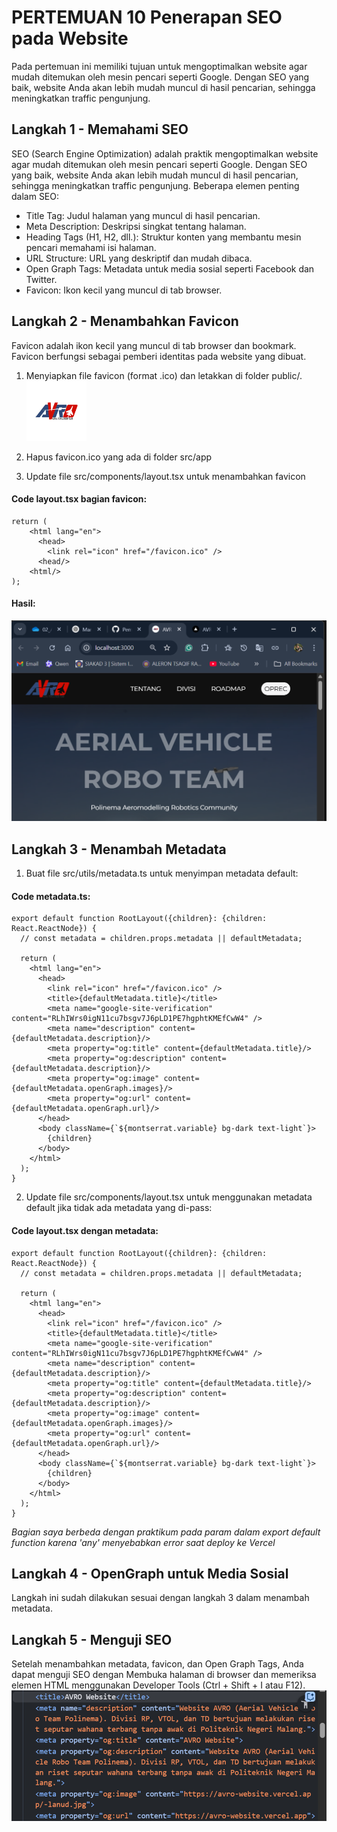 # PERTEMUAN 10 Penerapan SEO pada Website

Pada pertemuan ini memiliki tujuan untuk mengoptimalkan website agar mudah ditemukan oleh mesin pencari seperti Google. Dengan SEO yang baik, website Anda akan lebih mudah muncul di hasil pencarian, sehingga meningkatkan traffic pengunjung.

## Langkah 1 - Memahami SEO

SEO (Search Engine Optimization) adalah praktik mengoptimalkan website agar mudah ditemukan oleh mesin pencari seperti Google. Dengan SEO yang baik, website Anda akan lebih mudah muncul di hasil pencarian, sehingga meningkatkan traffic pengunjung.
Beberapa elemen penting dalam SEO:
- Title Tag: Judul halaman yang muncul di hasil pencarian.
- Meta Description: Deskripsi singkat tentang halaman.
- Heading Tags (H1, H2, dll.): Struktur konten yang membantu mesin pencari memahami isi halaman.
- URL Structure: URL yang deskriptif dan mudah dibaca.
- Open Graph Tags: Metadata untuk media sosial seperti Facebook dan Twitter.
- Favicon: Ikon kecil yang muncul di tab browser.

## Langkah 2 - Menambahkan Favicon

Favicon adalah ikon kecil yang muncul di tab browser dan bookmark. Favicon berfungsi sebagai pemberi identitas pada website yang dibuat.

1.  Menyiapkan file favicon (format .ico) dan letakkan di folder public/.
![alt text](Images/favicon.png)

2.  Hapus favicon.ico yang ada di folder src/app

3.  Update file src/components/layout.tsx untuk menambahkan favicon

#### Code layout.tsx bagian favicon:
```tsx
return (
    <html lang="en">
      <head>
        <link rel="icon" href="/favicon.ico" />
      <head/>
    <html/>
);
```
#### Hasil:
![alt text](Images/langkah_favicon.png)

## Langkah 3 - Menambah Metadata

1.  Buat file src/utils/metadata.ts untuk menyimpan metadata default:
#### Code metadata.ts:
```tsx
export default function RootLayout({children}: {children: React.ReactNode}) {
  // const metadata = children.props.metadata || defaultMetadata;

  return (
    <html lang="en">
      <head>
        <link rel="icon" href="/favicon.ico" />
        <title>{defaultMetadata.title}</title>
        <meta name="google-site-verification" content="RLhIWrs0igN11cu7bsgv7J6pLD1PE7hgphtKMEfCwW4" />
        <meta name="description" content={defaultMetadata.description}/>
        <meta property="og:title" content={defaultMetadata.title}/>
        <meta property="og:description" content={defaultMetadata.description}/>
        <meta property="og:image" content={defaultMetadata.openGraph.images}/>
        <meta property="og:url" content={defaultMetadata.openGraph.url}/>
      </head>
      <body className={`${montserrat.variable} bg-dark text-light`}>
        {children}
      </body>
    </html>
  );
}
```
2.  Update file src/components/layout.tsx untuk menggunakan metadata default jika tidak ada metadata yang di-pass:
#### Code layout.tsx dengan metadata:
```tsx
export default function RootLayout({children}: {children: React.ReactNode}) {
  // const metadata = children.props.metadata || defaultMetadata;

  return (
    <html lang="en">
      <head>
        <link rel="icon" href="/favicon.ico" />
        <title>{defaultMetadata.title}</title>
        <meta name="google-site-verification" content="RLhIWrs0igN11cu7bsgv7J6pLD1PE7hgphtKMEfCwW4" />
        <meta name="description" content={defaultMetadata.description}/>
        <meta property="og:title" content={defaultMetadata.title}/>
        <meta property="og:description" content={defaultMetadata.description}/>
        <meta property="og:image" content={defaultMetadata.openGraph.images}/>
        <meta property="og:url" content={defaultMetadata.openGraph.url}/>
      </head>
      <body className={`${montserrat.variable} bg-dark text-light`}>
        {children}
      </body>
    </html>
  );
}
```
*Bagian saya berbeda dengan praktikum pada param dalam export default function karena 'any' menyebabkan error saat deploy ke Vercel*

## Langkah 4 - OpenGraph untuk Media Sosial

Langkah ini sudah dilakukan sesuai dengan langkah 3 dalam menambah metadata.

## Langkah 5 - Menguji SEO

Setelah menambahkan metadata, favicon, dan Open Graph Tags, Anda dapat menguji SEO dengan Membuka halaman di browser dan memeriksa elemen HTML menggunakan Developer Tools (Ctrl + Shift + I atau F12).
![alt text](Images/cek_seo.png)